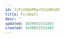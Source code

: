 ```yaml
---
id: JjPs24GbPRarSVJzBh1Hl
title: Fireball
desc: ''
updated: 1639951531483
created: 1639951531483
---
```


